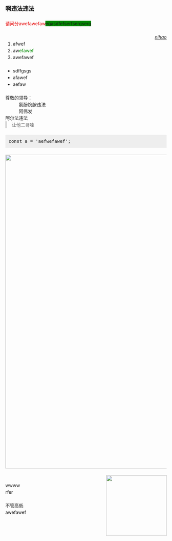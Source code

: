 <div class="ql-star-html" data-user="4" data-noteId="6" data-pubTime="1692005205469"><style type="text/css">.ql-star-html{line-height:1.5;font-size:14px;}.ql-star-html p,ol,ul{margin:0;}.ql-star-html blockquote{border-left: 4px solid #ccc;padding-left:16px;margin:0;}.ql-star-html pre{background: #eee;padding:10px;margin:0;}.ql-star-html img{max-width: 100%}</style><p><strong style="font-family: 微软雅黑;font-size: 18px">啊违法违法</strong><br/><br/><span style="color:#e60000">请问分awefawe</span><span style="color:#e60000">faw</span><span style="background-color:#008a00">egasdfefserfser</span><span style="background-color:#008a00">gserg</span><br/><br/></p><p style="text-align:right"><em><u>nihao</u></em></p><ol><li>afwef</li><li>aw<span style="color:#008a00">efawef</span></li><li>awefawef</li></ol><p><br/></p><ul><li>sdffgsgs</li><li>afawef</li><li>aefaw</li></ul><p><br/>尊敬的领导：</p><p style="padding-left:3em">氨酚烷胺违法</p><p style="padding-left:3em">阿伟发</p><p>阿尔法违法<br/></p><blockquote>让他二哥哇</blockquote><p><br/></p><pre data-language="javascript">const a = &#x27;aefwefawef&#x27;;</pre><p><br/><img style="display: block; margin: auto;" width="977" src="http://localhost:8001/files/4-1689301556558.png"/><br/><img style="display: inline; float: right; margin: 0px 0px 1em 1em;" width="189" src="http://localhost:8001/files/4-1689529395229.png"/><br/>wwww<br/>rfer<br/><br/>不管高低<br/>awefawef</p></div>